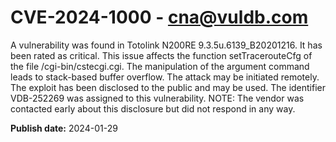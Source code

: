 # CVE-2024-1000 - cna@vuldb.com

A vulnerability was found in Totolink N200RE 9.3.5u.6139_B20201216. It has been rated as critical. This issue affects the function setTracerouteCfg of the file /cgi-bin/cstecgi.cgi. The manipulation of the argument command leads to stack-based buffer overflow. The attack may be initiated remotely. The exploit has been disclosed to the public and may be used. The identifier VDB-252269 was assigned to this vulnerability. NOTE: The vendor was contacted early about this disclosure but did not respond in any way.

**Publish date:** 2024-01-29
